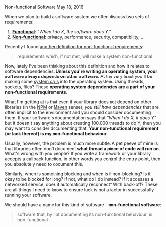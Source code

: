 Non-functional Software
May 18, 2016

When we plan to build a software system we often discuss two sets of requirements:

1. **[Functional](https://en.wikipedia.org/wiki/Functional_requirement)**: *"When I do X, the software does Y."*.
1. **[Non-functional](https://en.wikipedia.org/wiki/Non-functional_requirement)**: privacy, performance, security, compatibility, ...

Recently I found [another definition for non-functional requirements](http://www.slideshare.net/littleidea/architecture-what-does-it-even-mean):

> requirements which, if not met, will make a system non-functional

Now, lately I've been thinking about this definition and how it relates to software dependencies. **Unless you're writing an operating system, your software always depends on other software**. At the very least you'll be making some [system calls](https://en.wikipedia.org/wiki/System_call) into the operating system. Using threads, sockets, files? These **operating system dependencies are a part of your non-functional requirements**.

What I'm getting at is that even if your library does not depend on other libraries (in the [NPM](https://www.npmjs.com/) or [Maven](https://maven.apache.org/) sense), *you still have dependencies* that are often implicit to the environment and you should consider documenting them. If your software's documentation says that *"When I do X, it does Y"* but it doesn't say anything about creating 100,000 threads to do Y, then you may want to consider documenting that. **Your non-functional requirement (or lack thereof) is my non-functional behaviour**.

Usually, however, the problem is much more subtle. A pet peeve of mine is that libraries often don't document **what thread a piece of code will run on**. What's wrong with you people? If you write a framework or your library accepts a callback function, in other words you control the entry point, then you absolutely need to document this.

Similarly, when is something blocking and when is it non-blocking? Is it okay to be blocked for long? If not, what do I do instead? If it accesses a networked service, does it automatically reconnect? With back-off? These are all things I need to know to ensure luck is not a factor in successfully running your software.

We should have a name for this kind of software - **non-functional software**:
> software that, by not documenting its non-functional behaviour, is non-functional
